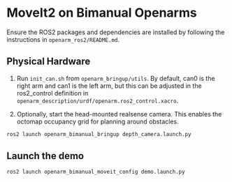 # MoveIt2 on Bimanual Openarms

Ensure the ROS2 packages and dependencies are installed by following the instructions in `openarm_ros2/README.md`.

## Physical Hardware
1. Run `init_can.sh` from `openarm_bringup/utils`. 
   By default, can0 is the right arm and can1 is the left arm, but this can be adjusted in the ros2_control definition in `openarm_description/urdf/openarm.ros2_control.xacro`.

2. Optionally, start the head-mounted realsense camera. This enables the octomap occupancy grid for planning around obstacles.
   
```sh
ros2 launch openarm_bimanual_bringup depth_camera.launch.py
```

## Launch the demo

```sh
ros2 launch openarm_bimanual_moveit_config demo.launch.py
```

